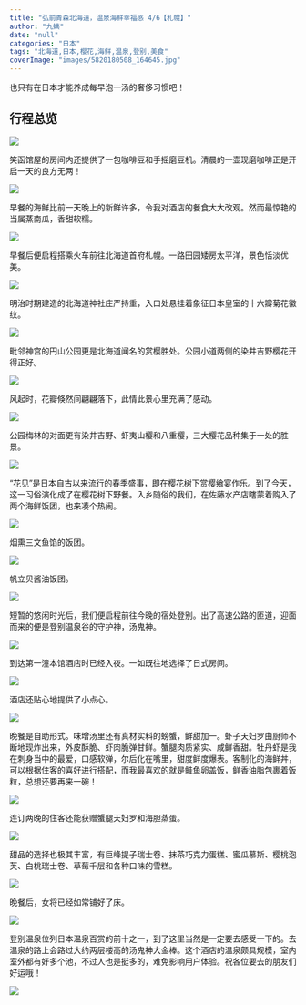 ```yaml
---
title: "弘前青森北海道，温泉海鲜幸福感 4/6【札幌】"
author: "九姨"
date: "null"
categories: "日本"
tags: "北海道,日本,樱花,海鲜,温泉,登别,美食"
coverImage: "images/5820180508_164645.jpg"
---
```


也只有在日本才能养成每早泡一汤的奢侈习惯吧！

## 行程总览

![](images/Screen-Shot-2018-08-20-at-21.02.09.png)

笑函馆屋的房间内还提供了一包咖啡豆和手摇磨豆机。清晨的一壶现磨咖啡正是开启一天的良方无两！

![](images/5820180508_083609.jpg)

早餐的海鲜比前一天晚上的新鲜许多，令我对酒店的餐食大大改观。然而最惊艳的当属蒸南瓜，香甜软糯。

![](images/5820180508_072518.jpg)

早餐后便启程搭乘火车前往北海道首府札幌。一路田园矮房太平洋，景色恬淡优美。

![](images/58P1030608.jpg)

明治时期建造的北海道神社庄严持重，入口处悬挂着象征日本皇室的十六瓣菊花徽纹。

![](images/5820180508_155855.jpg)

毗邻神宫的円山公园更是北海道闻名的赏樱胜处。公园小道两侧的染井吉野樱花开得正好。

![](images/58P1030642.jpg)

风起时，花瓣倏然间翩翩落下，此情此景心里充满了感动。

![](images/58P1030715.jpg)

公园梅林的对面更有染井吉野、虾夷山樱和八重樱，三大樱花品种集于一处的胜景。

![](images/5820180508_164645.jpg)

“花见”是日本自古以来流行的春季盛事，即在樱花树下赏樱飨宴作乐。到了今天，这一习俗演化成了在樱花树下野餐。入乡随俗的我们，在佐藤水产店瞎蒙着购入了两个海鲜饭团，也来凑个热闹。

![](images/58P1030672.jpg)

烟熏三文鱼馅的饭团。

![](images/58P1030678.jpg)

帆立贝酱油饭团。

![](images/58P1030681.jpg)

短暂的悠闲时光后，我们便启程前往今晚的宿处登别。出了高速公路的匝道，迎面而来的便是登别温泉谷的守护神，汤鬼神。

![](images/5920180509_182850.jpg)

到达第一潼本馆酒店时已经入夜。一如既往地选择了日式房间。

![](images/5820180508_185947.jpg)

酒店还贴心地提供了小点心。

![](images/5920180509_185224-e1535924077996.jpg)

晚餐是自助形式。味增汤里还有真材实料的螃蟹，鲜甜加一。虾子天妇罗由厨师不断地现炸出来，外皮酥脆、虾肉脆弹甘鲜。蟹腿肉质紧实、咸鲜香甜。牡丹虾是我在刺身当中的最爱，口感软弹，尔后化在嘴里，甜度鲜度爆表。客制化的海鲜丼，可以根据住客的喜好进行搭配，而我最喜欢的就是鲑鱼卵盖饭，鲜香油脂包裹着饭粒，总想还要再来一碗！

![](images/5820180508_193054.jpg)

连订两晚的住客还能获赠蟹腿天妇罗和海胆蒸蛋。

![](images/5920180509_192245.jpg)

甜品的选择也极其丰富，有巨峰提子瑞士卷、抹茶巧克力蛋糕、蜜瓜慕斯、樱桃泡芙、白桃瑞士卷、草莓千层和各种口味的雪糕。

![](images/5920180509_202134.jpg)

晚餐后，女将已经如常铺好了床。

![](images/5820180508_211112.jpg)

登别温泉位列日本温泉百赏的前十之一，到了这里当然是一定要去感受一下的。去温泉的路上会路过大约两层楼高的汤鬼神大金棒。这个酒店的温泉颇具规模，室内室外都有好多个池，不过人也是挺多的，难免影响用户体验。祝各位要去的朋友们好运哦！

![](images/5920180509_090241-e1535402720214.jpg)
